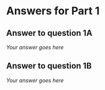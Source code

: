 # Answers for Part 1

## Answer to question 1A

_Your answer goes here_

## Answer to question 1B

_Your answer goes here_
